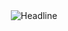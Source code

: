 <div>
    <div align=center>
        <!-- 
        <img src="https://raw.githubusercontent.com/AhmedFathyDev/AhmedFathyDev/main/GitHub.png" alt="GitHub Octocat Drinking a Cup of Coffee" height="200">
        -->
    </div>
    <div align=center>
       <img src="https://readme-typing-svg.herokuapp.com?size=25&center=true&vCenter=true&width=450&lines=Hi+there.+I'm++Azmi+%F0%9F%91%8B;Welcome+to+my+github+page;I'm+a+web+developer" alt="Headline" />
    </div>
</div>
